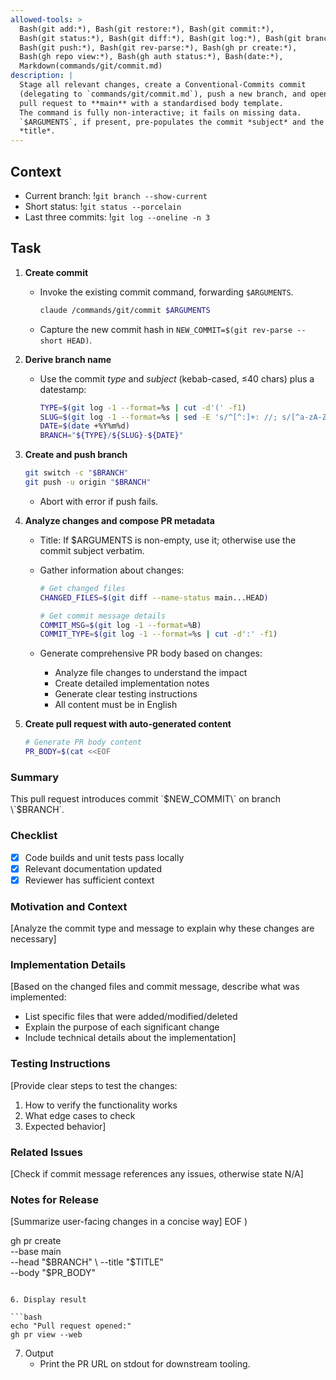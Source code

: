 ```yaml
---
allowed-tools: >
  Bash(git add:*), Bash(git restore:*), Bash(git commit:*),
  Bash(git status:*), Bash(git diff:*), Bash(git log:*), Bash(git branch:*),
  Bash(git push:*), Bash(git rev-parse:*), Bash(gh pr create:*),
  Bash(gh repo view:*), Bash(gh auth status:*), Bash(date:*),
  Markdown(commands/git/commit.md)
description: |
  Stage all relevant changes, create a Conventional-Commits commit
  (delegating to `commands/git/commit.md`), push a new branch, and open a
  pull request to **main** with a standardised body template.
  The command is fully non-interactive; it fails on missing data.
  `$ARGUMENTS`, if present, pre-populates the commit *subject* and the PR
  *title*.
---
```


## Context

- Current branch: !`git branch --show-current`
- Short status: !`git status --porcelain`
- Last three commits: !`git log --oneline -n 3`

## Task

1. **Create commit**
   - Invoke the existing commit command, forwarding `$ARGUMENTS`.

     ```bash
     claude /commands/git/commit $ARGUMENTS
     ```

   - Capture the new commit hash in `NEW_COMMIT=$(git rev-parse --short HEAD)`.

2. **Derive branch name**
   - Use the commit _type_ and _subject_ (kebab-cased, ≤40 chars) plus a
     datestamp:

     ```bash
     TYPE=$(git log -1 --format=%s | cut -d'(' -f1)
     SLUG=$(git log -1 --format=%s | sed -E 's/^[^:]+: //; s/[^a-zA-Z0-9]+/-/g; s/-+$//; s/^-+//; s/-{2,}/-/g' | cut -c1-40 | tr '[:upper:]' '[:lower:]')
     DATE=$(date +%Y%m%d)
     BRANCH="${TYPE}/${SLUG}-${DATE}"
     ```

3. **Create and push branch**

   ```bash
   git switch -c "$BRANCH"
   git push -u origin "$BRANCH"
   ```

   - Abort with error if push fails.

4. **Analyze changes and compose PR metadata**
   - Title: If $ARGUMENTS is non-empty, use it; otherwise use the commit subject verbatim.
   - Gather information about changes:

     ```bash
     # Get changed files
     CHANGED_FILES=$(git diff --name-status main...HEAD)

     # Get commit message details
     COMMIT_MSG=$(git log -1 --format=%B)
     COMMIT_TYPE=$(git log -1 --format=%s | cut -d':' -f1)
     ```

   - Generate comprehensive PR body based on changes:
     - Analyze file changes to understand the impact
     - Create detailed implementation notes
     - Generate clear testing instructions
     - All content must be in English

5. **Create pull request with auto-generated content**

   ```bash
   # Generate PR body content
   PR_BODY=$(cat <<EOF
   ```

### Summary

This pull request introduces commit \`$NEW_COMMIT\` on branch \`$BRANCH\`.

### Checklist

- [x] Code builds and unit tests pass locally
- [x] Relevant documentation updated
- [x] Reviewer has sufficient context

### Motivation and Context

[Analyze the commit type and message to explain why these changes are necessary]

### Implementation Details

[Based on the changed files and commit message, describe what was implemented:

- List specific files that were added/modified/deleted
- Explain the purpose of each significant change
- Include technical details about the implementation]

### Testing Instructions

[Provide clear steps to test the changes:

1. How to verify the functionality works
2. What edge cases to check
3. Expected behavior]

### Related Issues

[Check if commit message references any issues, otherwise state N/A]

### Notes for Release

[Summarize user-facing changes in a concise way]
EOF
)

gh pr create \
 --base main \
 --head "$BRANCH" \
   --title "$TITLE" \
 --body "$PR_BODY"

````

6. Display result

```bash
echo "Pull request opened:"
gh pr view --web
````

7. Output
   - Print the PR URL on stdout for downstream tooling.
